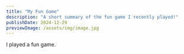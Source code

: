 ```yaml
---
title: "My Fun Game"
description: "A short summary of the fun game I recently played!"
publishDate: 2024-12-29
previewImage: /assets/img/image.jpg
---
```

I played a fun game.